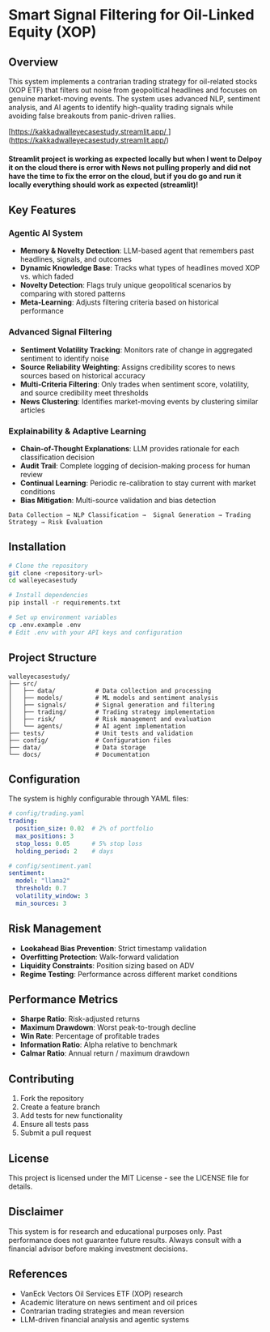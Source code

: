 # Smart Signal Filtering for Oil-Linked Equity (XOP)

## Overview

This system implements a contrarian trading strategy for oil-related stocks (XOP ETF) that filters out noise from geopolitical headlines and focuses on genuine market-moving events. The system uses advanced NLP, sentiment analysis, and AI agents to identify high-quality trading signals while avoiding false breakouts from panic-driven rallies.

[[https://kakkadwalleyecasestudy.streamlit.app/
](url)](https://kakkadwalleyecasestudy.streamlit.app/)


#### Streamlit project is working as expected locally but when I went to Delpoy it on the cloud there is error with News not pulling properly and did not have the time to fix the error on the cloud, but if you do go and run it locally everything should work as expected (streamlit)! 

## Key Features

### Agentic AI System
- **Memory & Novelty Detection**: LLM-based agent that remembers past headlines, signals, and outcomes
- **Dynamic Knowledge Base**: Tracks what types of headlines moved XOP vs. which faded
- **Novelty Detection**: Flags truly unique geopolitical scenarios by comparing with stored patterns
- **Meta-Learning**: Adjusts filtering criteria based on historical performance

### Advanced Signal Filtering
- **Sentiment Volatility Tracking**: Monitors rate of change in aggregated sentiment to identify noise
- **Source Reliability Weighting**: Assigns credibility scores to news sources based on historical accuracy
- **Multi-Criteria Filtering**: Only trades when sentiment score, volatility, and source credibility meet thresholds
- **News Clustering**: Identifies market-moving events by clustering similar articles

### Explainability & Adaptive Learning
- **Chain-of-Thought Explanations**: LLM provides rationale for each classification decision
- **Audit Trail**: Complete logging of decision-making process for human review
- **Continual Learning**: Periodic re-calibration to stay current with market conditions
- **Bias Mitigation**: Multi-source validation and bias detection

```
Data Collection → NLP Classification →  Signal Generation → Trading Strategy → Risk Evaluation
```


## Installation

```bash
# Clone the repository
git clone <repository-url>
cd walleyecasestudy

# Install dependencies
pip install -r requirements.txt

# Set up environment variables
cp .env.example .env
# Edit .env with your API keys and configuration
```

## Project Structure

```
walleyecasestudy/
├── src/
│   ├── data/           # Data collection and processing
│   ├── models/         # ML models and sentiment analysis
│   ├── signals/        # Signal generation and filtering
│   ├── trading/        # Trading strategy implementation
│   ├── risk/           # Risk management and evaluation
│   └── agents/         # AI agent implementation
├── tests/              # Unit tests and validation
├── config/             # Configuration files
├── data/               # Data storage
└── docs/               # Documentation
```
## Configuration

The system is highly configurable through YAML files:

```yaml
# config/trading.yaml
trading:
  position_size: 0.02  # 2% of portfolio
  max_positions: 3
  stop_loss: 0.05      # 5% stop loss
  holding_period: 2    # days

# config/sentiment.yaml
sentiment:
  model: "llama2"
  threshold: 0.7
  volatility_window: 3
  min_sources: 3
```

## Risk Management

- **Lookahead Bias Prevention**: Strict timestamp validation
- **Overfitting Protection**: Walk-forward validation
- **Liquidity Constraints**: Position sizing based on ADV
- **Regime Testing**: Performance across different market conditions

## Performance Metrics

- **Sharpe Ratio**: Risk-adjusted returns
- **Maximum Drawdown**: Worst peak-to-trough decline
- **Win Rate**: Percentage of profitable trades
- **Information Ratio**: Alpha relative to benchmark
- **Calmar Ratio**: Annual return / maximum drawdown

## Contributing

1. Fork the repository
2. Create a feature branch
3. Add tests for new functionality
4. Ensure all tests pass
5. Submit a pull request

## License

This project is licensed under the MIT License - see the LICENSE file for details.

## Disclaimer

This system is for research and educational purposes only. Past performance does not guarantee future results. Always consult with a financial advisor before making investment decisions.

## References

- VanEck Vectors Oil Services ETF (XOP) research
- Academic literature on news sentiment and oil prices
- Contrarian trading strategies and mean reversion
- LLM-driven financial analysis and agentic systems 
